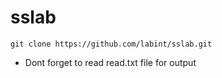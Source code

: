# sslab
``` 
git clone https://github.com/labint/sslab.git
```
* Dont forget to read read.txt file for output
